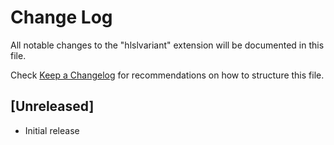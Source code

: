 # Change Log

All notable changes to the "hlslvariant" extension will be documented in this file.

Check [Keep a Changelog](http://keepachangelog.com/) for recommendations on how to structure this file.

## [Unreleased]

- Initial release